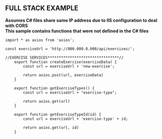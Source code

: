 ## FULL STACK EXAMPLE  
**Assumes C# files share same IP address due to IIS configuration to deal with CORS**  
**This sample contains functions that were not defined in the C# files**  
    
    import * as axios from 'axios';

    const exerciseUrl = 'http://000.000.0.000/api/exercises/';

    //EXERCISE SERVICES********************************//
        export function createExercise(exerciseData) {
            const url = exerciseUrl + 'new-exercise'; 

            return axios.post(url, exerciseData)
        }

        export function getExerciseTypes() {
            const url = exerciseUrl + "exercise-type";

            return axios.get(url)
        }

        export function getExerciseTypeId(id) {
            const url = exerciseUrl + 'exercise-type' + id;

            return axios.get(url, id)
        }
